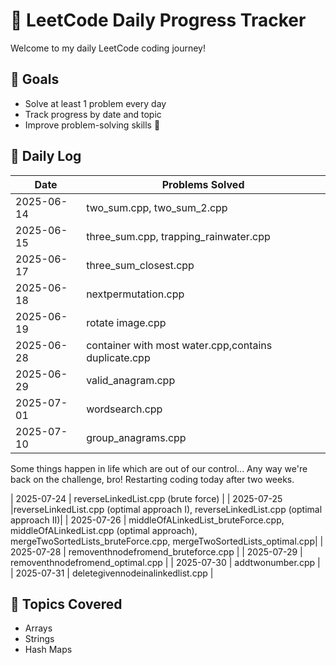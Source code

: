 # 📘 LeetCode Daily Progress Tracker

Welcome to my daily LeetCode coding journey!

## 🚀 Goals
- Solve at least 1 problem every day
- Track progress by date and topic
- Improve problem-solving skills 💪

## 📅 Daily Log

| Date       | Problems Solved              |
|------------|------------------------------|
| 2025-06-14 | two_sum.cpp, two_sum_2.cpp |
| 2025-06-15 | three_sum.cpp, trapping_rainwater.cpp |
| 2025-06-17 | three_sum_closest.cpp |
| 2025-06-18 | nextpermutation.cpp |
| 2025-06-19 | rotate image.cpp |
| 2025-06-28 | container with most water.cpp,contains duplicate.cpp |
| 2025-06-29 | valid_anagram.cpp |
| 2025-07-01 | wordsearch.cpp |
| 2025-07-10 | group_anagrams.cpp |

Some things happen in life which are out of our control... Any way we're back on the challenge, bro!
Restarting coding today after two weeks.

| 2025-07-24 | reverseLinkedList.cpp (brute force) |
| 2025-07-25 |reverseLinkedList.cpp (optimal approach I), reverseLinkedList.cpp (optimal approach II)|
| 2025-07-26 | middleOfALinkedList_bruteForce.cpp, middleOfALinkedList.cpp (optimal approach), mergeTwoSortedLists_bruteForce.cpp, mergeTwoSortedLists_optimal.cpp|
| 2025-07-28 | removenthnodefromend_bruteforce.cpp |
| 2025-07-29 | removenthnodefromend_optimal.cpp |
| 2025-07-30 | addtwonumber.cpp |
| 2025-07-31 | deletegivennodeinalinkedlist.cpp |
## 🧠 Topics Covered
- Arrays
- Strings
- Hash Maps
